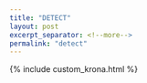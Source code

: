 ```yaml
---
title: "DETECT"
layout: post
excerpt_separator: <!--more-->
permalink: "detect"
---
```


<!--more-->

{% include custom_krona.html %}
